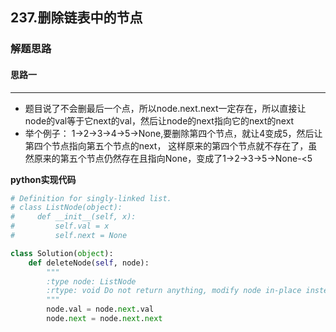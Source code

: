 ## 237.删除链表中的节点

### 解题思路
#### 思路一
****
- 题目说了不会删最后一个点，所以node.next.next一定存在，所以直接让node的val等于它next的val，然后让node的next指向它的next的next
- 举个例子： 1->2->3->4->5->None,要删除第四个节点，就让4变成5，然后让第四个节点指向第五个节点的next， 这样原来的第四个节点就不存在了，虽然原来的第五个节点仍然存在且指向None，变成了1->2->3->5->None-<5

**python实现代码**
```python
# Definition for singly-linked list.
# class ListNode(object):
#     def __init__(self, x):
#         self.val = x
#         self.next = None

class Solution(object):
    def deleteNode(self, node):
        """
        :type node: ListNode
        :rtype: void Do not return anything, modify node in-place instead.
        """ 
        node.val = node.next.val
        node.next = node.next.next

```

